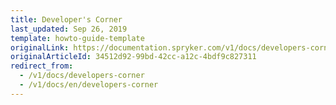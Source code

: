 ```yaml
---
title: Developer's Corner
last_updated: Sep 26, 2019
template: howto-guide-template
originalLink: https://documentation.spryker.com/v1/docs/developers-corner
originalArticleId: 34512d92-99bd-42cc-a12c-4bdf9c827311
redirect_from:
  - /v1/docs/developers-corner
  - /v1/docs/en/developers-corner
---
```



